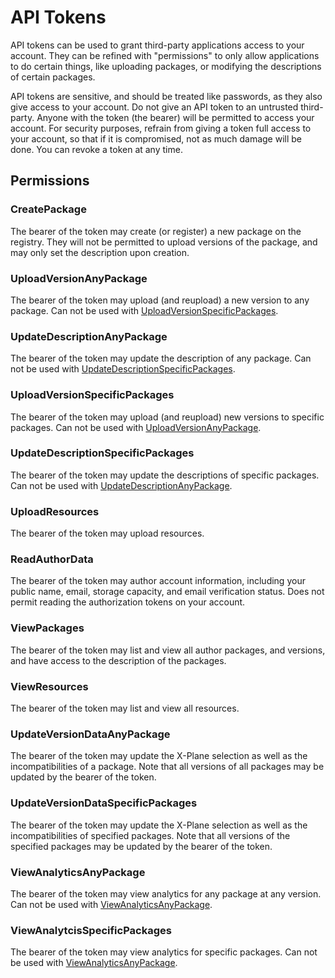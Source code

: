 # API Tokens

API tokens can be used to grant third-party applications access to your account. They can be refined with "permissions" to only allow applications to do certain things, like uploading packages, or modifying the descriptions of certain packages. 

API tokens are sensitive, and should be treated like passwords, as they also give access to your account. Do not give an API token to an untrusted third-party. Anyone with the token (the bearer) will be permitted to access your account. For security purposes, refrain from giving a token full access to your account, so that if it is compromised, not as much damage will be done. You can revoke a token at any time. 

## Permissions

### CreatePackage

The bearer of the token may create (or register) a new package on the registry. They will not be permitted to upload versions of the package, and may only set the description upon creation.

### UploadVersionAnyPackage

The bearer of the token may upload (and reupload) a new version to any package. Can not be used with [UploadVersionSpecificPackages](#UploadVersionSpecificPackages).

### UpdateDescriptionAnyPackage

The bearer of the token may update the description of any package. Can not be used with [UpdateDescriptionSpecificPackages](#UpdateDescriptionSpecificPackages).

### UploadVersionSpecificPackages

The bearer of the token may upload (and reupload) new versions to specific packages. Can not be used with [UploadVersionAnyPackage](#UploadVersionAnyPackage).

### UpdateDescriptionSpecificPackages

The bearer of the token may update the descriptions of specific packages. Can not be used with [UpdateDescriptionAnyPackage](#UpdateDescriptionAnyPackage).

### UploadResources

The bearer of the token may upload resources.

### ReadAuthorData

The bearer of the token may author account information, including your public name, email, storage capacity, and email verification status. Does not permit reading the authorization tokens on your account. 

### ViewPackages

The bearer of the token may list and view all author packages, and versions, and have access to the description of the packages.

### ViewResources

The bearer of the token may list and view all resources.

### UpdateVersionDataAnyPackage

The bearer of the token may update the X-Plane selection as well as the incompatibilities of a package. Note that all versions of all packages may be updated by the bearer of the token.

### UpdateVersionDataSpecificPackages

The bearer of the token may update the X-Plane selection as well as the incompatibilities of specified packages. Note that all versions of the specified packages may be updated by the bearer of the token.

### ViewAnalyticsAnyPackage

The bearer of the token may view analytics for any package at any version. Can not be used with [ViewAnalyticsAnyPackage](#ViewAnalyticsAnyPackage).

### ViewAnalytcisSpecificPackages

The bearer of the token may view analytics for specific packages. Can not be used with [ViewAnalyticsAnyPackage](#ViewAnalyticsAnyPackage).